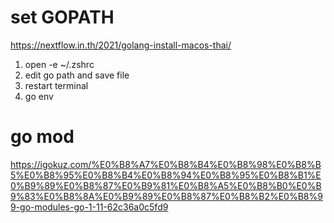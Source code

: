 # set GOPATH
https://nextflow.in.th/2021/golang-install-macos-thai/
1. open -e ~/.zshrc
2. edit go path and save file
3. restart terminal 
4. go env


# go mod 
https://igokuz.com/%E0%B8%A7%E0%B8%B4%E0%B8%98%E0%B8%B5%E0%B8%95%E0%B8%B4%E0%B8%94%E0%B8%95%E0%B8%B1%E0%B9%89%E0%B8%87%E0%B9%81%E0%B8%A5%E0%B8%B0%E0%B9%83%E0%B8%8A%E0%B9%89%E0%B8%87%E0%B8%B2%E0%B8%99-go-modules-go-1-11-62c36a0c5fd9
